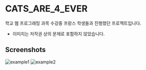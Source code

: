 # CATS_ARE_4_EVER
 학교 웹 프로그래밍 과목 수강중 프랑스 학생들과 진행했던 프로젝트입니다.
 - 이미지는 저작권 상의 문제로 포함하지 않았습니다.

## Screenshots
![example1](https://user-images.githubusercontent.com/34763810/92096123-7dc2e200-ee11-11ea-8be6-42a4c34206ec.png)
![example2](https://user-images.githubusercontent.com/34763810/92096103-78659780-ee11-11ea-8afb-cc631afa04aa.png)
